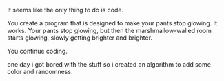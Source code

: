 It seems like the only thing to do is code.

You create a program that is designed to make your pants stop glowing.  It works.
Your pants stop glowing, but then the marshmallow-walled room starts glowing,
slowly getting brighter and brighter.

You continue coding.

one day i got bored with the stuff so i created an algorithm to add some color
and randomness.
